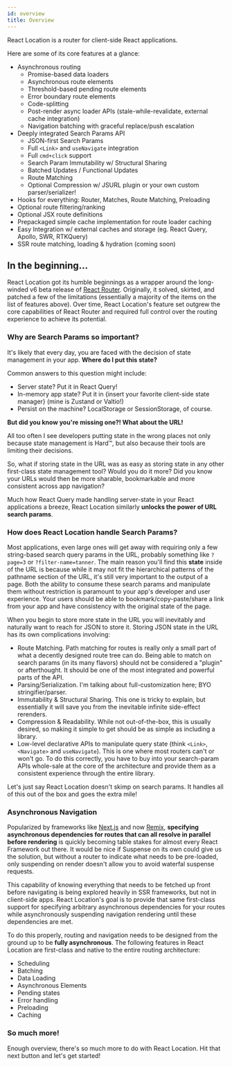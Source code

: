 ```yaml
---
id: overview
title: Overview
---
```


React Location is a router for client-side React applications.

Here are some of its core features at a glance:

- Asynchronous routing
  - Promise-based data loaders
  - Asynchronous route elements
  - Threshold-based pending route elements
  - Error boundary route elements
  - Code-splitting
  - Post-render async loader APIs (stale-while-revalidate, external cache integration)
  - Navigation batching with graceful replace/push escalation
- Deeply integrated Search Params API
  - JSON-first Search Params
  - Full `<Link>` and `useNavigate` integration
  - Full `cmd+click` support
  - Search Param Immutability w/ Structural Sharing
  - Batched Updates / Functional Updates
  - Route Matching
  - Optional Compression w/ JSURL plugin or your own custom parser/serializer!
- Hooks for everything: Router, Matches, Route Matching, Preloading
- Optional route filtering/ranking
- Optional JSX route definitions
- Prepackaged simple cache implementation for route loader caching
- Easy Integration w/ external caches and storage (eg. React Query, Apollo, SWR, RTKQuery)
- SSR route matching, loading & hydration (coming soon)

## In the beginning...

React Location got its humble beginnings as a wrapper around the long-winded v6 beta release of [React Router](https://reactrouter.com/). Originally, it solved, skirted, and patched a few of the limitations (essentially a majority of the items on the list of features above). Over time, React Location's feature set outgrew the core capabilities of React Router and required full control over the routing experience to achieve its potential.

### Why are Search Params so important?

It's likely that every day, you are faced with the decision of state management in your app. **Where do I put this state?**

Common answers to this question might include:

- Server state? Put it in React Query!
- In-memory app state? Put it in {insert your favorite client-side state manager} (mine is Zustand or Valtio!)
- Persist on the machine? LocalStorage or SessionStorage, of course.

**But did you know you're missing one?! What about the URL!**

All too often I see developers putting state in the wrong places not only because state management is Hard™️, but also because their tools are limiting their decisions.

So, what if storing state in the URL was as easy as storing state in any other first-class state management tool? Would you do it more? Did you know your URLs would then be more sharable, bookmarkable and more consistent across app navigation?

Much how React Query made handling server-state in your React applications a breeze, React Location similarly **unlocks the power of URL search params**.

### How does React Location handle Search Params?

Most applications, even large ones will get away with requiring only a few string-based search query params in the URL, probably something like `?page=3` or `?filter-name=tanner`. The main reason you'll find this **state** inside of the URL is because while it may not fit the hierarchical patterns of the pathname section of the URL, it's still very important to the output of a page. Both the ability to consume these search params and manipulate them without restriction is paramount to your app's developer and user experience. Your users should be able to bookmark/copy-paste/share a link from your app and have consistency with the original state of the page.

When you begin to store more state in the URL you will inevitably and naturally want to reach for JSON to store it. Storing JSON state in the URL has its own complications involving:

- Route Matching. Path matching for routes is really only a small part of what a decently designed route tree can do. Being able to match on search params (in its many flavors) should not be considered a "plugin" or afterthought. It should be one of the most integrated and powerful parts of the API.
- Parsing/Serialization. I'm talking about full-customization here; BYO stringifier/parser.
- Immutability & Structural Sharing. This one is tricky to explain, but essentially it will save you from the inevitable infinite side-effect rerenders.
- Compression & Readability. While not out-of-the-box, this is usually desired, so making it simple to get should be as simple as including a library.
- Low-level declarative APIs to manipulate query state (think `<Link>`, `<Navigate>` and `useNavigate`). This is one where most routers can't or won't go. To do this correctly, you have to buy into your search-param APIs whole-sale at the core of the architecture and provide them as a consistent experience through the entire library.

Let's just say React Location doesn't skimp on search params. It handles all of this out of the box and goes the extra mile!

### Asynchronous Navigation

Popularized by frameworks like [Next.js](https://nextjs.org) and now [Remix](https://remix.run), **specifying asynchronous dependencies for routes that can all resolve in parallel before rendering** is quickly becoming table stakes for almost every React Framework out there. It would be nice if Suspense on its own could give us the solution, but without a router to indicate what needs to be pre-loaded, only suspending on render doesn't allow you to avoid waterfal suspense requests.

This capability of knowing everything that needs to be fetched up front before navigating is being explored heavily in SSR frameworks, but not in client-side apps. React Location's goal is to provide that same first-class support for specifying arbitrary asynchronous dependencies for your routes while asynchronously suspending navigation rendering until these dependencies are met.

To do this properly, routing and navigation needs to be designed from the ground up to be **fully asynchronous**. The following features in React Location are first-class and native to the entire routing architecture:

- Scheduling
- Batching
- Data Loading
- Asynchronous Elements
- Pending states
- Error handling
- Preloading
- Caching

### So much more!

Enough overview, there's so much more to do with React Location. Hit that next button and let's get started!
